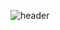 
![header](https://capsule-render.vercel.app/api?type=Waving&color=0:FFD6ED,50:FFA2D6,100:FF82C8&text=Welcome%20to%20Suhyeon%20Github&animation=twinkling&fontAlign=30&fontSize=30&fontColor=FF82C8&height=100&textY=150)
















